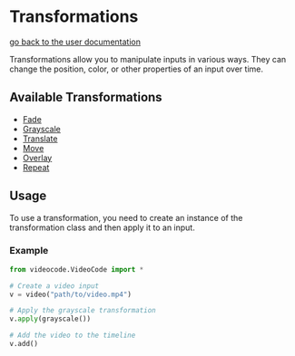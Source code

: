 # Transformations

[go back to the user documentation](../user.md)

Transformations allow you to manipulate inputs in various ways. They can change the position, color, or other properties of an input over time.

## Available Transformations

- [Fade](fade.md)
- [Grayscale](grayscale.md)
- [Translate](translate.md)
- [Move](move.md)
- [Overlay](overlay.md)
- [Repeat](repeat.md)

## Usage

To use a transformation, you need to create an instance of the transformation class and then apply it to an input.

### Example

```python
from videocode.VideoCode import *

# Create a video input
v = video("path/to/video.mp4")

# Apply the grayscale transformation
v.apply(grayscale())

# Add the video to the timeline
v.add()
```
